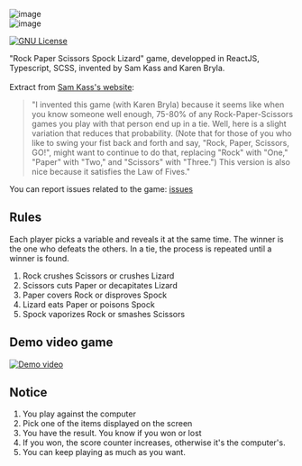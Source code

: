 ![image](https://c2516u.csb.app/img/title.jpg)  
![image](https://c2516u.csb.app/img/game.jpg)

[![GNU License](https://img.shields.io/badge/license-GNU-blue.svg?style=style=flat-square)](https://www.gnu.org/licenses/gpl-3.0.html)

"Rock Paper Scissors Spock Lizard" game, developped in ReactJS, Typescript, SCSS, invented by Sam Kass and Karen Bryla.<br /><br />
Extract from [Sam Kass's website](http://www.samkass.com/theories/RPSSL.html): <br />
> "I invented this game (with Karen Bryla) because it seems like when you know someone well enough, 75-80% of any Rock-Paper-Scissors games you play with that person end up in a tie. Well, here is a slight variation that reduces that probability. (Note that for those of you who like to swing your fist back and forth and say, "Rock, Paper, Scissors, GO!", might want to continue to do that, replacing "Rock" with "One," "Paper" with "Two," and "Scissors" with "Three.") This version is also nice because it satisfies the Law of Fives."<br />

You can report issues related to the game: [issues](https://github.com/delphinbock/spock/issues)<br />

## Rules
Each player picks a variable and reveals it at the same time. The winner is the one who defeats the others. In a tie, the process is repeated until a winner is found.<br />
1. Rock crushes Scissors or crushes Lizard<br />
2. Scissors cuts Paper or decapitates Lizard<br />
3. Paper covers Rock or disproves Spock<br />
4. Lizard eats Paper or poisons Spock<br />
5. Spock vaporizes Rock or smashes Scissors<br />

## Demo video game
[![Demo video](https://c2516u.csb.app/img/youtube.jpg)](https://youtu.be/hmlQ4bMnuzY)

## Notice
1. You play against the computer<br />
2. Pick one of the items displayed on the screen<br />
3. You have the result. You know if you won or lost<br />
4. If you won, the score counter increases, otherwise it's the computer's.<br />
5. You can keep playing as much as you want.<br />